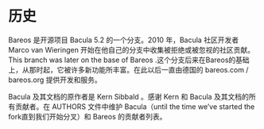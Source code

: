 # 历史

Bareos 是开源项目 Bacula 5.2 的一个分支。2010 年，Bacula 社区开发者 Marco van Wieringen 开始在他自己的分支中收集被拒绝或被忽视的社区贡献。This branch was later on the base of Bareos .这个分支后来在Bareos的基础上，从那时起，它被许多新功能所丰富。在此以后一直由德国的 bareos.com / bareos.org 提供开发和服务。

Bacula 及其文档的原作者是 Kern Sibbald 。感谢 Kern 和 Bacula 及其文档的所有贡献者。在 AUTHORS 文件中维护 Bacula（until the time we’ve started  the fork直到我们开始分叉）和 Bareos 的贡献者列表。